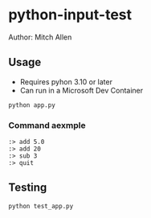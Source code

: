 python-input-test
==

Author: Mitch Allen


## Usage

* Requires pyhon 3.10 or later
* Can run in a Microsoft Dev Container

```shell
python app.py
```

### Command aexmple

```shell
:> add 5.0
:> add 20
:> sub 3
:> quit
```

## Testing

```shell
python test_app.py
```